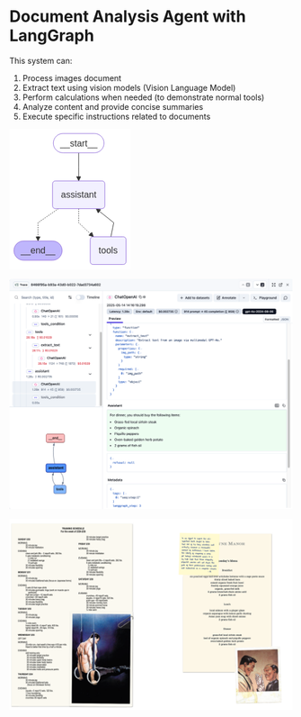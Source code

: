 # Document Analysis Agent with  LangGraph
This system can:

1. Process images document
2. Extract text using vision models (Vision Language Model)
3. Perform calculations when needed (to demonstrate normal tools)
4. Analyze content and provide concise summaries
5. Execute specific instructions related to documents

![compiled_graph](./compiled_graph.png)

![langfuse](./langfuse.png)

![batmannotes](./Batman_training_and_meals.png)
